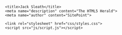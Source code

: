 ﻿<html lang="en">
<head>
    <meta charset="utf-8">

    <title>Jack Sleath</title>
    <meta name="description" content="The HTML5 Herald">
    <meta name="author" content="SitePoint">

    <link rel="stylesheet" href="css/styles.css">
    <script src="js/script.js"></script>

</head>

<body>
   <a href="datasetmaker.md"></a>
</body>
</html>